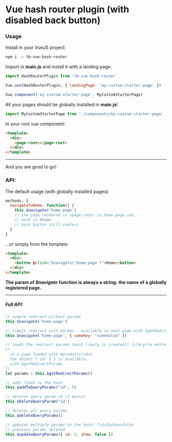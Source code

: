 # Vue hash router plugin (with disabled back button)

### Usage

Install in your VueJS project:

```bash
npm i -s tb-vue-hash-router
```

Import in __main.js__ and install it with a landing page:

```javascript
import HashRouterPlugin from 'tb-vue-hash-router'

Vue.use(HashRouterPlugin, { landingPage: 'my-custom-starter-page' })

Vue.component('my-custom-starter-page', MyCustomStarterPage)
```

All your pages should be globally installed in __main.js__!

```javascript
import MyCustomStarterPage from './components/my-custom-starter-page'
```

In your root vue component:
```html
<template>
  <div>
    <page-root></page-root>
  </div>
</template>
```


<hr>


And you are good to go!<br>

### API:

The default usage (with globally installed pages):

```javascript
methods: {
  navigateToHome: function() {
    this.$navigate('home-page')
    // the page rendered in <page-root> is home-page.vue
    // hash is #home
    // back button still useless
  }
}
```

...or simply from the template:

```html
<template>
  <div>
    <button @click="$navigate('home-page')">Home</button>
  </div>
</template>
```

__The param of *$navigate* function is always a string: the name of a globally registered page.__


<hr>


##### Full API:

```javascript
// simple redirect without params
this.$navigate('home-page')

// simple redirect with params - available in next page with $getRedirectParams
this.$navigate('home-page', { someKey: "someValue" })
```

```javascript
// loads the redirect params (most likely in created() lifecycle method)
/*
  in a page loaded with #products?id=5
  the object { id: 5 } is available
  with $getRedirectParams
*/
let params = this.$getRedirectParams()
```

```javascript
// adds ?id=5 to the hash
this.$addToQueryParams("id", 5)

// deletes query param id if exists
this.$deleteQueryParam("id")

// deletes all query params
this.$deleteQueryParams()

// updates multiple params to the hash: ?id=5&show=false
// previous params deleted
this.$updateQueryParams({ id: 5, show: false })
```
